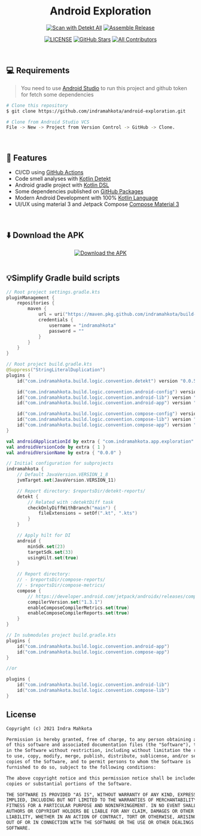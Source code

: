 <h1 align="center">Android Exploration</h1>

<div align="center">
<a href="https://github.com/indramahkota/android-exploration/actions/workflows/detekt-all.yml"><img src="https://github.com/indramahkota/android-exploration/actions/workflows/detekt-all.yml/badge.svg" alt="Scan with Detekt All"/></a> <a href="https://github.com/indramahkota/android-exploration/actions/workflows/assemble-release.yml"><img src="https://github.com/indramahkota/android-exploration/actions/workflows/assemble-release.yml/badge.svg" alt="Assemble Release"/></a>

<a href="https://github.com/indramahkota/android-exploration/blob/master/LICENSE"><img src="https://img.shields.io/github/license/indramahkota/android-exploration?color=blue" alt="LICENSE"/></a> <a href="https://github.com/indramahkota/android-exploration/stargazers"><img src="https://img.shields.io/github/stars/indramahkota/android-exploration" alt="GitHub Stars"/></a> <a href="#contributors"><img src="https://img.shields.io/badge/all_contributors-1-orange.svg?style=flat" alt="All Contributors"/></a>
</div>

<br/>

## 💻 Requirements

> You need to use [Android Studio](https://developer.android.com/studio) to run this project and github token for fetch some dependencies

```bash
# Clone this repository
$ git clone https://github.com/indramahkota/android-exploration.git

# Clone from Android Studio VCS
File -> New -> Project from Version Control -> GitHub -> Clone.
```

</br>

## 📝 Features

- CI/CD using [GitHub Actions](https://docs.github.com/en/actions/learn-github-actions/understanding-github-actions)
- Code smell analyses with [Kotlin Detekt](https://github.com/detekt/detekt)
- Android gradle project with [Kotlin DSL](https://docs.gradle.org/current/userguide/kotlin_dsl.html)
- Some dependencies published on [GitHub Packages](https://docs.github.com/en/packages)
- Modern Android Development with 100% [Kotlin Language](https://kotlinlang.org/)
- UI/UX using material 3 and Jetpack Compose [Compose Material 3](https://developer.android.com/jetpack/androidx/releases/compose-material3)

</br>

## ⬇️ Download the APK

<div align="center">
<a href="https://github.com/indramahkota/android-exploration/actions/workflows/assemble-release.yml"><img src="https://user-images.githubusercontent.com/34052126/193442434-1a36f7d2-a378-4230-9315-c044b030320f.png" alt="Download the APK"/></a>
</div>
</br>

## 💡Simplify Gradle build scripts

```kt
// Root project settings.gradle.kts
pluginManagement {
    repositories {
        maven {
            url = uri("https://maven.pkg.github.com/indramahkota/build-logic-public/")
            credentials {
                username = "indramahkota"
                password = ""
            }
        }
    }
}
```

```kt
// Root project build.gradle.kts
@Suppress("StringLiteralDuplication")
plugins {
    id("com.indramahkota.build.logic.convention.detekt") version "0.0.5"

    id("com.indramahkota.build.logic.convention.android-config") version "0.0.5"
    id("com.indramahkota.build.logic.convention.android-lib") version "0.0.5" apply false
    id("com.indramahkota.build.logic.convention.android-app") version "0.0.5" apply false

    id("com.indramahkota.build.logic.convention.compose-config") version "0.0.5"
    id("com.indramahkota.build.logic.convention.compose-lib") version "0.0.5" apply false
    id("com.indramahkota.build.logic.convention.compose-app") version "0.0.5" apply false
}

val androidApplicationId by extra { "com.indramahkota.app.exploration" }
val androidVersionCode by extra { 1 }
val androidVersionName by extra { "0.0.0" }

// Initial configuration for subprojects
indramahkota {
    // Default JavaVersion.VERSION_1_8
    jvmTarget.set(JavaVersion.VERSION_11)

    // Report directory: $reportsDir/detekt-reports/
    detekt {
        // Related with :detektDiff task
        checkOnlyDiffWithBranch("main") {
            fileExtensions = setOf(".kt", ".kts")
        }
    }

    // Apply hilt for DI
    android {
        minSdk.set(23)
        targetSdk.set(33)
        usingHilt.set(true)
    }

    // Report directory:
    // - $reportsDir/compose-reports/
    // - $reportsDir/compose-metrics/
    compose {
        // https://developer.android.com/jetpack/androidx/releases/compose-compiler
        compilerVersion.set("1.3.1")
        enableComposeCompilerMetrics.set(true)
        enableComposeCompilerReports.set(true)
    }
}
```

```kt
// In submodules project build.gradle.kts
plugins {
    id("com.indramahkota.build.logic.convention.android-app")
    id("com.indramahkota.build.logic.convention.compose-app")
}

//or

plugins {
    id("com.indramahkota.build.logic.convention.android-lib")
    id("com.indramahkota.build.logic.convention.compose-lib")
}
```

## License

```markdown
Copyright (c) 2021 Indra Mahkota

Permission is hereby granted, free of charge, to any person obtaining a copy
of this software and associated documentation files (the "Software"), to deal
in the Software without restriction, including without limitation the rights
to use, copy, modify, merge, publish, distribute, sublicense, and/or sell
copies of the Software, and to permit persons to whom the Software is
furnished to do so, subject to the following conditions:

The above copyright notice and this permission notice shall be included in all
copies or substantial portions of the Software.

THE SOFTWARE IS PROVIDED "AS IS", WITHOUT WARRANTY OF ANY KIND, EXPRESS OR
IMPLIED, INCLUDING BUT NOT LIMITED TO THE WARRANTIES OF MERCHANTABILITY,
FITNESS FOR A PARTICULAR PURPOSE AND NONINFRINGEMENT. IN NO EVENT SHALL THE
AUTHORS OR COPYRIGHT HOLDERS BE LIABLE FOR ANY CLAIM, DAMAGES OR OTHER
LIABILITY, WHETHER IN AN ACTION OF CONTRACT, TORT OR OTHERWISE, ARISING FROM,
OUT OF OR IN CONNECTION WITH THE SOFTWARE OR THE USE OR OTHER DEALINGS IN THE
SOFTWARE.
```

